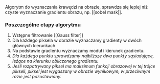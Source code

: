 Algorytm do wyznaczania krawędzi na obrazie, sprawdza się lepiej niż czyste wyznaczanie gradientu obrazu, np. [[sobel mask]].

### Poszczególne etapy algorytmu
1. Wstępne filtrowanie [[Gauss filter]]
2. Dla każdego piksela w obrazie wyznaczamy gradienty w dwóch głównych kierunkach
3. Na podstawie gradientu wyznaczamy moduł i kierunek gradientu.
4. *Dla każdego punktu  sprawdzamy najbliższe dwa punkty sąsiadujące, leżące na kierunku obliczonego gradientu.*
5. *Jeśli rozpatrywany piksel ma maksimum funkcji obrazowej w tej trójce pikseli, piksel jest wygaszany w obrazie wynikowym, w przeciwnym razie jest pozostawiany.*

